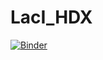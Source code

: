 # LacI_HDX
[![Binder](https://mybinder.org/badge_logo.svg)](https://mybinder.org/v2/gh/anumazam/LacI_HDX/HEAD?filepath=LacI_DEMO.ipynb)
